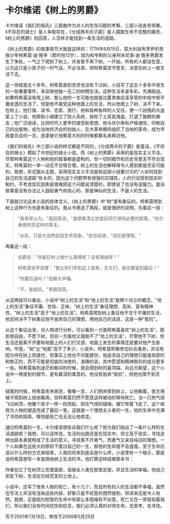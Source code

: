 # 卡尔维诺《树上的男爵》

卡尔维诺《我们的祖先》三部曲作为对人的生存问题的考察，三部小说各有侧重。《不存在的骑士》是人争取存在，《分成两半的子爵》是人摆脱生命不完整的痛苦，《树上的男爵》则回答，人怎样才能找到一条生活的道路。

《树上的男爵》的故事情节大致是这样的：1776年6月15日，意大利翁布罗萨的贵族少年柯希莫·迪·隆多（那时他12岁），因为和专制的父亲阿米尼奥·迪·隆多男爵发生了争执，一气之下爬到了树上，并发誓不再下树。一开始，所有的人都没在意，认为这只是小孩子的一时气话，不必当真，但柯希莫坚守誓言，决意在树上一直生活下去。

这一待就是五十多年，柯希莫直到去世也没有下过树。小说写了这五十多年中发生的一些重要事件，来反映他独一无二的树栖生活。这种生活多姿多彩，充满挑战。如果柯希莫没有爬上树，那么他的一生可能也就是过着贵族应该享受的中规中矩平庸安逸的生活了，但是他不接受这种地面上的生活，所以他爬上了树，决不下来。在树上，他打猎、读书、恋爱、旅行，他和各种各样的人交往，使一个凶残的大盗爱上了小说，他帮助小城建立了防火系统，挫败了土耳其海盗，打退了狼群的袭击；他广泛阅读，比同时代人更早的接受新思想，他与伏尔泰和卢梭通信，印刷自己的出版物，成为当地共济会的创始人，在大革命期间组织了当地的革命，成为市政委员会的一员，连拿破仑视察意大利的时候都慕名来拜访他。

《我们的祖先》中三部小说的样式都是不同的，《分成两半的子爵》是童话，《不存在的骑士》模拟了中世纪的骑士小说，而《树上的男爵》采用的是现实主义手法。尽管柯希莫这个人物和他的故事都是虚构的，但一切的细节和历史背景无不符合现实，柯希莫的一举一动无不合情合理，树上的生活也解释得令人感到那是完全可能的。我想，形式服从主题，采用现实主义手法是和这部小说要讨论的"人如何找到自己的生活道路"有关的，因为这个问题带有很强的实践性，人的行动受到现实的制约，不考虑现实因素是很难把这个问题说清楚的，即使说了也没有说服力。童话故事是没有办法让人鼓起勇气和信心的，那是神仙的生活，不是人的生活。

下面就讨论这本小说的具体含义。《树上的男爵》中"树"是有象征的。柯希莫爬到树上这种行为也是有象征的。我从书里选了两段，就是很好的说明。先看这一段：

> "我哥哥认为，"我回答说，"谁想看清尘世就应同它保持必要的距离。"伏尔泰很欣赏这样的答复。
> 
> "从前，只是大自然创造生命现象，"他总结道，"现在是理智。"

再看这一段：

> 伯爵说："你留在树上做什么事情呢？没有理由呀！"
> 
> 柯希莫张开双臂："我比你们早到这上面来，先生们，我也要留到最后！"
> 
> "你要后退吗？"伯爵大声嚷。
> 
> "不，是抵抗。"男爵回答。

从这两段可以看出，小说中"树上的生活"和"地上的生活"是两个对立的概念。"地上的生活"象征平庸、世俗、乏味，"树上的生活"象征理想、高尚、富有精神性，"树上的生活"高于"地上的生活"。柯希莫爬到树上象征他不甘于平庸的生活，他坚持决不下树象征他不放弃自己的理想，用他自己的话说，这是一种"抵抗"。

从这个象征出发，对人物进行分析，可以看到一方面柯希莫喜欢"树上的生活"，感到很自由，不愿下树，但另一方面他又摆脱不了"地上的生活"，尽管他不下树，但生活还是离不开要和地面上的人们打交道，地面上发生的事情还是要对他产生影响。毕竟，"树"比"地面"高不了多少。小说中，柯希莫积极参加社会事务，并没有因为待在树上而遁世，但事实上他也不可能遁世，他追求自己的理想只能是局部的和修正的，而不可能是彻底的决绝的，准确的说，其中愿望和精神胜利的成分更多一些。柯希莫每到迷茫和郁闷的时候，就会爬到树的最顶端，向远方眺望，这个小说中一再提到的细节，是有着深刻寓意的。他没有放弃"抵抗"，但他也爬不到天上。

结尾的时候，柯希莫老来病至，奄奄一息，人们把床架到树上，让他躺着，医生用梯子爬到树上给他看病，但柯希莫仍然不愿意这样被动的等待死亡。当一只热气球飞过树顶，他像个孩子一样一跃而起，抓住气球的锚绳，被它带着飞走了。这个结局为人物的塑造完成了最后一笔，这就是一个理想主义者的一生，他的生命中充满了寻找和探索，哪怕是死亡也无法让他改变。

通过柯希莫的一生，卡尔维诺想告诉我们什么呢？他为我们指出了一条什么样的生活道路呢？我想，可以这样说，生活的出路还是在现实中，但又高于现实，寻找这种出路本身就构成了生活的意义。寻找离不开勇气，而勇气又来自纯洁的理想。一个人如果在这些大的原则下度过自己的一生，那他的生命就不会虚度。至于生命应该以什么样的方式来结束，人类的将来到底会是什么样，小说里有一个暗示，那是说柯希莫想写一本宣扬他树上生活的书，他打算这样结束那本书：

作者创立了在树顶上完善国家，说服全人类在那里定居，并且生活的幸福，他自己却走下树，生活在已经荒芜的土地上。

小说中，还写了很多人物的死亡，有十几个，而且所有的人的生活都不幸福，虽然在写法上并没有渲染这些内容，好象只是不经意的偶然提到，但读来还是令人怅然。我想，正是因为短暂的生命中有那么多困难和不如意，死亡又在一旁窥视着我们，所以我们没有时间忧伤和叹息，我们必须认真的对待生命，去思考，去寻找。

写于2001年7月19日，修改于2006年5月25日
